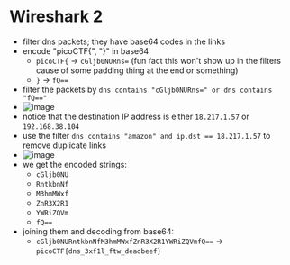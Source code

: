 # Wireshark 2

- filter dns packets; they have base64 codes in the links
- encode "picoCTF{", "}" in base64
  - `picoCTF{` -> `cGljb0NURns=` (fun fact this won't show up in the filters cause of some padding thing at the end or something)
  - `}` -> `fQ==`
- filter the packets by `dns contains "cGljb0NURns=" or dns contains "fQ=="`
- ![image](https://i.imgur.com/uDXQTLH.png)
- notice that the destination IP address is either `18.217.1.57` or `192.168.38.104`
- use the filter `dns contains "amazon" and ip.dst == 18.217.1.57` to remove duplicate links
- ![image](https://i.imgur.com/9L6In74.png)
- we get the encoded strings:
  - `cGljb0NU`
  - `RntkbnNf`
  - `M3hmMWxf`
  - `ZnR3X2R1`
  - `YWRiZQVm`
  - `fQ==`
- joining them and decoding from base64: 
  - `cGljb0NURntkbnNfM3hmMWxfZnR3X2R1YWRiZQVmfQ==` -> `picoCTF{dns_3xf1l_ftw_deadbeef}`
